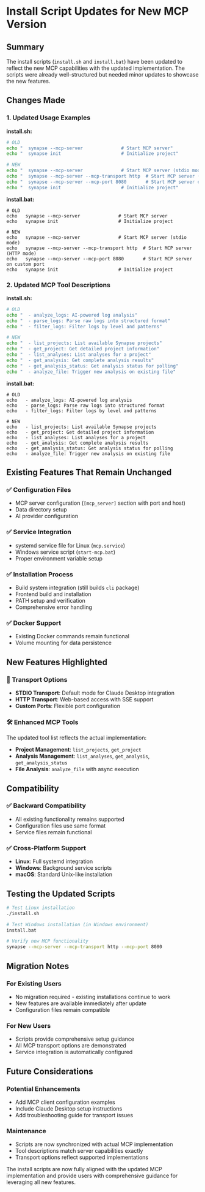 # Install Script Updates for New MCP Version

## Summary

The install scripts (`install.sh` and `install.bat`) have been updated to reflect the new MCP capabilities with the updated implementation. The scripts were already well-structured but needed minor updates to showcase the new features.

## Changes Made

### 1. Updated Usage Examples

**install.sh:**
```bash
# OLD
echo "  synapse --mcp-server              # Start MCP server"
echo "  synapse init                      # Initialize project"

# NEW  
echo "  synapse --mcp-server              # Start MCP server (stdio mode)"
echo "  synapse --mcp-server --mcp-transport http  # Start MCP server (HTTP mode)"
echo "  synapse --mcp-server --mcp-port 8080       # Start MCP server on custom port"
echo "  synapse init                      # Initialize project"
```

**install.bat:**
```batch
# OLD
echo   synapse --mcp-server              # Start MCP server
echo   synapse init                      # Initialize project

# NEW
echo   synapse --mcp-server              # Start MCP server (stdio mode)
echo   synapse --mcp-server --mcp-transport http  # Start MCP server (HTTP mode)
echo   synapse --mcp-server --mcp-port 8080       # Start MCP server on custom port
echo   synapse init                      # Initialize project
```

### 2. Updated MCP Tool Descriptions

**install.sh:**
```bash
# OLD
echo "  - analyze_logs: AI-powered log analysis"
echo "  - parse_logs: Parse raw logs into structured format"
echo "  - filter_logs: Filter logs by level and patterns"

# NEW
echo "  - list_projects: List available Synapse projects"
echo "  - get_project: Get detailed project information"
echo "  - list_analyses: List analyses for a project"
echo "  - get_analysis: Get complete analysis results"
echo "  - get_analysis_status: Get analysis status for polling"
echo "  - analyze_file: Trigger new analysis on existing file"
```

**install.bat:**
```batch
# OLD
echo   - analyze_logs: AI-powered log analysis
echo   - parse_logs: Parse raw logs into structured format
echo   - filter_logs: Filter logs by level and patterns

# NEW
echo   - list_projects: List available Synapse projects
echo   - get_project: Get detailed project information
echo   - list_analyses: List analyses for a project
echo   - get_analysis: Get complete analysis results
echo   - get_analysis_status: Get analysis status for polling
echo   - analyze_file: Trigger new analysis on existing file
```

## Existing Features That Remain Unchanged

### ✅ Configuration Files
- MCP server configuration (`[mcp_server]` section with port and host)
- Data directory setup
- AI provider configuration

### ✅ Service Integration
- systemd service file for Linux (`mcp.service`)
- Windows service script (`start-mcp.bat`)
- Proper environment variable setup

### ✅ Installation Process
- Build system integration (still builds `cli` package)
- Frontend build and installation
- PATH setup and verification
- Comprehensive error handling

### ✅ Docker Support
- Existing Docker commands remain functional
- Volume mounting for data persistence

## New Features Highlighted

### 🚀 Transport Options
- **STDIO Transport**: Default mode for Claude Desktop integration
- **HTTP Transport**: Web-based access with SSE support
- **Custom Ports**: Flexible port configuration

### 🛠️ Enhanced MCP Tools
The updated tool list reflects the actual implementation:
- **Project Management**: `list_projects`, `get_project`
- **Analysis Management**: `list_analyses`, `get_analysis`, `get_analysis_status`
- **File Analysis**: `analyze_file` with async execution

## Compatibility

### ✅ Backward Compatibility
- All existing functionality remains supported
- Configuration files use same format
- Service files remain functional

### ✅ Cross-Platform Support
- **Linux**: Full systemd integration
- **Windows**: Background service scripts
- **macOS**: Standard Unix-like installation

## Testing the Updated Scripts

```bash
# Test Linux installation
./install.sh

# Test Windows installation (in Windows environment)
install.bat

# Verify new MCP functionality
synapse --mcp-server --mcp-transport http --mcp-port 8080
```

## Migration Notes

### For Existing Users
- No migration required - existing installations continue to work
- New features are available immediately after update
- Configuration files remain compatible

### For New Users
- Scripts provide comprehensive setup guidance
- All MCP transport options are demonstrated
- Service integration is automatically configured

## Future Considerations

### Potential Enhancements
- Add MCP client configuration examples
- Include Claude Desktop setup instructions
- Add troubleshooting guide for transport issues

### Maintenance
- Scripts are now synchronized with actual MCP implementation
- Tool descriptions match server capabilities exactly
- Transport options reflect supported implementations

The install scripts are now fully aligned with the updated MCP implementation and provide users with comprehensive guidance for leveraging all new features.
